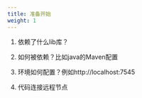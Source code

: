 ```yaml
---
title: 准备开始
weight: 1
---
```


1. 依赖了什么lib库？

2. 如何被依赖？比如java的Maven配置

3. 环境如何配置？例如http://localhost:7545

4. 代码连接远程节点
